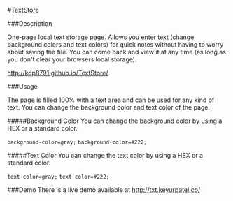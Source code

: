 #TextStore

###Description

One-page local text storage page. Allows you enter text (change background colors and text colors) for quick notes without having to worry about saving the file. You can come back and view it at any time (as long as you don't clear your browsers local storage).

http://kdp8791.github.io/TextStore/

###Usage

The page is filled 100% with a text area and can be used for any kind of text. You can change the background color and text color of the page.

#####Background Color
You can change the background color by using a HEX or a standard color.

`background-color=gray;`
`background-color=#222;`

#####Text Color
You can change the text color by using a HEX or a standard color.

`text-color=gray;`
`text-color=#222;`

###Demo
There is a live demo available at http://txt.keyurpatel.co/

